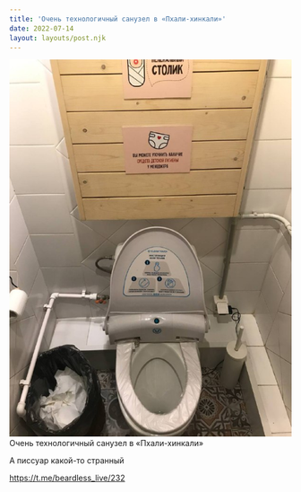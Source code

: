```yaml
---
title: 'Очень технологичный санузел в «Пхали-хинкали»'
date: 2022-07-14
layout: layouts/post.njk
---
```


![](/img/AgACAgIAAx0CVDWW-AAD6GLQJwub756u5PStaFcbaY-VyCmkAAL8uzEbAAEHgEpr23yZVG4IcQEAAwIAA3MAAykE.jpg
)
Очень технологичный санузел в «Пхали-хинкали»

А писсуар какой-то странный

https://t.me/beardless_live/232